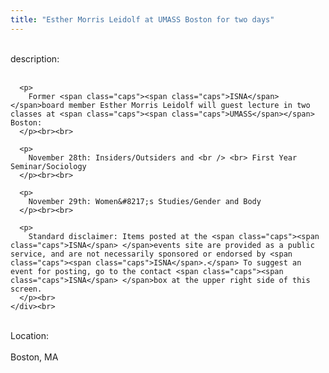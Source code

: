 ```yaml
---
title: "Esther Morris Leidolf at UMASS Boston for two days"
---
```


<div class="flexinode-body flexinode-2">
  <div class="flexinode-textarea-1">
    <div class="form-item">
      <br> <label>description:</label><br /> <br> 
      
      <p>
        Former <span class="caps"><span class="caps">ISNA</span> </span>board member Esther Morris Leidolf will guest lecture in two classes at <span class="caps"><span class="caps">UMASS</span></span> Boston:
      </p><br><br>
      
      <p>
        November 28th: Insiders/Outsiders and <br /> <br> First Year Seminar/Sociology
      </p><br><br>
      
      <p>
        November 29th: Women&#8217;s Studies/Gender and Body
      </p><br><br>
      
      <p>
        Standard disclaimer: Items posted at the <span class="caps"><span class="caps">ISNA</span> </span>events site are provided as a public service, and are not necessarily sponsored or endorsed by <span class="caps"><span class="caps">ISNA</span>.</span> To suggest an event for posting, go to the contact <span class="caps"><span class="caps">ISNA</span> </span>box at the upper right side of this screen.
      </p><br>
    </div><br>
  </div>
  
  <div class="flexinode-textfield-2">
    <div class="form-item">
      <br> <label>Location:</label><br /> <br> Boston, MA<br>
    </div><br>
  </div>
</div>